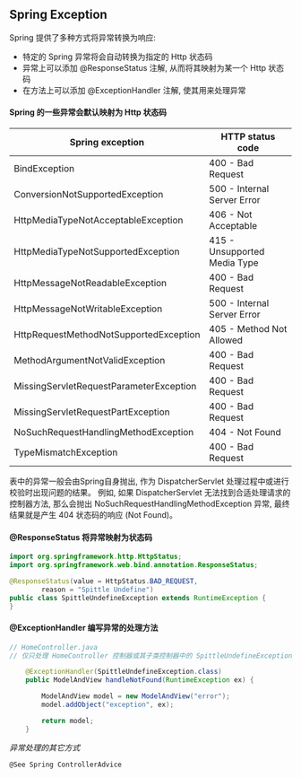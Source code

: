 Spring Exception
--

Spring 提供了多种方式将异常转换为响应:
- 特定的 Spring 异常将会自动转换为指定的 Http 状态码
- 异常上可以添加 @ResponseStatus 注解, 从而将其映射为某一个 Http 状态码
- 在方法上可以添加 @ExceptionHandler 注解, 使其用来处理异常

#### Spring 的一些异常会默认映射为 Http 状态码
 Spring exception | HTTP status code
-----------------------------------------|-------------------------
BindException                            |400 - Bad Request
ConversionNotSupportedException          |500 - Internal Server Error 
HttpMediaTypeNotAcceptableException      |406 - Not Acceptable
HttpMediaTypeNotSupportedException       |415 - Unsupported Media Type 
HttpMessageNotReadableException          |400 - Bad Request
HttpMessageNotWritableException          |500 - Internal Server Error 
HttpRequestMethodNotSupportedException   |405 - Method Not Allowed
MethodArgumentNotValidException          |400 - Bad Request
MissingServletRequestParameterException  |400 - Bad Request
MissingServletRequestPartException       |400 - Bad Request
NoSuchRequestHandlingMethodException     |404 - Not Found
TypeMismatchException                    |400 - Bad Request
  表中的异常一般会由Spring自身抛出, 作为 DispatcherServlet 处理过程中或进行校验时出现问题的结果。
  例如, 如果 DispatcherServlet 无法找到合适处理请求的控制器方法, 那么会抛出 NoSuchRequestHandlingMethodException 异常, 最终结果就是产生 404 状态码的响应 (Not Found)。
  
#### @ResponseStatus 将异常映射为状态码
```java
import org.springframework.http.HttpStatus;
import org.springframework.web.bind.annotation.ResponseStatus;

@ResponseStatus(value = HttpStatus.BAD_REQUEST,
        reason = "Spittle Undefine")
public class SpittleUndefineException extends RuntimeException {
}
```

#### @ExceptionHandler 编写异常的处理方法
```java
// HomeController.java
// 仅只处理 HomeController 控制器或其子类控制器中的 SpittleUndefineException 异常

    @ExceptionHandler(SpittleUndefineException.class)
    public ModelAndView handleNotFound(RuntimeException ex) {

        ModelAndView model = new ModelAndView("error");
        model.addObject("exception", ex);

        return model;
    }
```

_异常处理的其它方式_

    @See Spring ControllerAdvice









